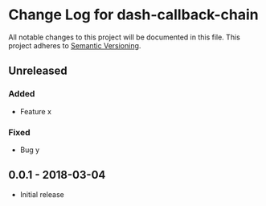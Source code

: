 # Change Log for dash-callback-chain
All notable changes to this project will be documented in this file.
This project adheres to [Semantic Versioning](http://semver.org/).

## Unreleased

### Added
- Feature x

### Fixed
- Bug y

## 0.0.1 - 2018-03-04
- Initial release

[Unreleased]: https://github.com/nicolaskruchten/dash-callback-chain/v0.0.1...HEAD
